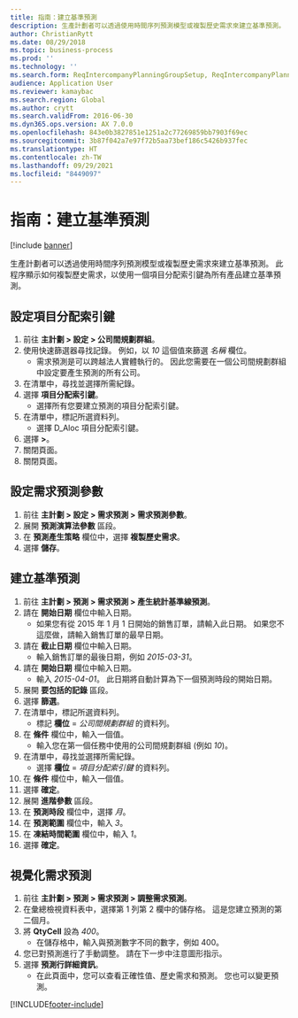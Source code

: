 ```yaml
---
title: 指南：建立基準預測
description: 生產計劃者可以透過使用時間序列預測模型或複製歷史需求來建立基準預測。
author: ChristianRytt
ms.date: 08/29/2018
ms.topic: business-process
ms.prod: ''
ms.technology: ''
ms.search.form: ReqIntercompanyPlanningGroupSetup, ReqIntercompanyPlanningGroupAllocKeys, ReqDemPlanForecastParameters, ReqDemPlanCreateForecastDialog, SysQueryForm, ReqDemPlanForecastViewer
audience: Application User
ms.reviewer: kamaybac
ms.search.region: Global
ms.author: crytt
ms.search.validFrom: 2016-06-30
ms.dyn365.ops.version: AX 7.0.0
ms.openlocfilehash: 843e0b3827851e1251a2c77269859bb7903f69ec
ms.sourcegitcommit: 3b87f042a7e97f72b5aa73bef186c5426b937fec
ms.translationtype: HT
ms.contentlocale: zh-TW
ms.lasthandoff: 09/29/2021
ms.locfileid: "8449097"
---
```

# <a name="guide-create-a-baseline-forecast"></a>指南：建立基準預測

[!include [banner](../../includes/banner.md)]

生產計劃者可以透過使用時間序列預測模型或複製歷史需求來建立基準預測。 此程序顯示如何複製歷史需求，以使用一個項目分配索引鍵為所有產品建立基準預測。

## <a name="set-up-an-item-allocation-key"></a>設定項目分配索引鍵

1. 前往 **主計劃 > 設定 > 公司間規劃群組**。
2. 使用快速篩選器尋找記錄。 例如，以 *10* 這個值來篩選 *名稱* 欄位。
    * 需求預測是可以跨越法人實體執行的。 因此您需要在一個公司間規劃群組中設定要產生預測的所有公司。  
3. 在清單中，尋找並選擇所需紀錄。
4. 選擇 **項目分配索引鍵**。
    * 選擇所有您要建立預測的項目分配索引鍵。  
5. 在清單中，標記所選資料列。
    * 選擇 D_Aloc 項目分配索引鍵。  
6. 選擇 **>**。
7. 關閉頁面。
8. 關閉頁面。

## <a name="set-up-the-demand-forecasting-parameters"></a>設定需求預測參數

1. 前往 **主計劃 > 設定 > 需求預測 > 需求預測參數**。
2. 展開 **預測演算法參數** 區段。
3. 在 **預測產生策略** 欄位中，選擇 **複製歷史需求**。
4. 選擇 **儲存**。

## <a name="create-a-baseline-forecast"></a>建立基準預測

1. 前往 **主計劃 > 預測 > 需求預測 > 產生統計基準線預測**。
2. 請在 **開始日期** 欄位中輸入日期。
    * 如果您有從 2015 年 1 月 1 日開始的銷售訂單，請輸入此日期。 如果您不這麼做，請輸入銷售訂單的最早日期。  
3. 請在 **截止日期** 欄位中輸入日期。
    * 輸入銷售訂單的最後日期，例如 *2015-03-31*。  
4. 請在 **開始日期** 欄位中輸入日期。
    * 輸入 *2015-04-01*。 此日期將自動計算為下一個預測時段的開始日期。  
5. 展開 **要包括的記錄** 區段。
6. 選擇 **篩選**。
7. 在清單中，標記所選資料列。
    * 標記 **欄位** = *公司間規劃群組* 的資料列。  
8. 在 **條件** 欄位中，輸入一個值。
    * 輸入您在第一個任務中使用的公司間規劃群組 (例如 *10*)。  
9. 在清單中，尋找並選擇所需紀錄。
    * 選擇 **欄位** = *項目分配索引鍵* 的資料列。  
10. 在 **條件** 欄位中，輸入一個值。
11. 選擇 **確定**。
12. 展開 **進階參數** 區段。
13. 在 **預測時段** 欄位中，選擇 *月*。
14. 在 **預測範圍** 欄位中，輸入 *3*。
15. 在 **凍結時間範圍** 欄位中，輸入 *1*。
16. 選擇 **確定**。

## <a name="visualize-the-demand-forecast"></a>視覺化需求預測

1. 前往 **主計劃 > 預測 > 需求預測 > 調整需求預測**。
2. 在彙總檢視資料表中，選擇第 1 列第 2 欄中的儲存格。 這是您建立預測的第二個月。
3. 將 **QtyCell** 設為 *400*。
    * 在儲存格中，輸入與預測數字不同的數字，例如 400。  
4. 您已對預測進行了手動調整。 請在下一步中注意圖形指示。
5. 選擇 **預測行詳細資訊**。
    * 在此頁面中，您可以查看正確性值、歷史需求和預測。 您也可以變更預測。  

[!INCLUDE[footer-include](../../../includes/footer-banner.md)]